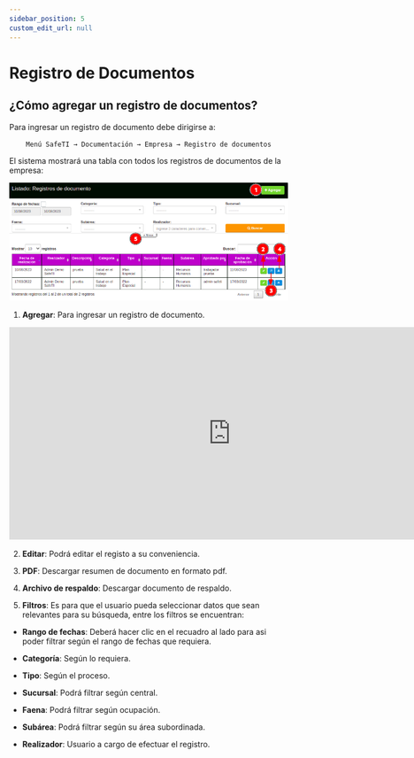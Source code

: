 ```yaml
---
sidebar_position: 5
custom_edit_url: null
---
```

# Registro de Documentos
## ¿Cómo agregar un registro de documentos?
Para ingresar un registro de documento debe dirigirse a: 

<div align="center">

```bash
Menú SafeTI → Documentación → Empresa → Registro de documentos
```
</div>

El sistema mostrará una tabla con todos los registros de documentos de la empresa:

<div align="center">

![inicio](/img/img_manual/img_documentacion/2023-08-10_10-06.png)
</div>

1. **Agregar**: Para ingresar un registro de documento.

<div align="center">

<iframe width="800" height="384" src="https://www.youtube.com/embed/b4Mq8Q5rpOM" title="YouTube video player" frameborder="0" allow="accelerometer; autoplay; clipboard-write; encrypted-media; gyroscope; picture-in-picture; web-share" allowfullscreen></iframe>

</div>

2. **Editar**: Podrá editar el registo a su conveniencia.

3. **PDF**: Descargar resumen de documento en formato pdf.

4. **Archivo de respaldo**: Descargar documento de respaldo.

5. **Filtros**: Es para que el usuario pueda seleccionar datos que sean relevantes para su búsqueda, entre los filtros se encuentran:

* **Rango de fechas**: Deberá hacer clic en el recuadro al lado para asi poder filtrar según el rango de fechas que requiera.

* **Categoría**: Según lo requiera.

* **Tipo**: Según el proceso.

* **Sucursal**: Podrá filtrar según central.

* **Faena**: Podrá filtrar según ocupación.

* **Subárea**: Podrá filtrar según su área subordinada.

* **Realizador**: Usuario a cargo de efectuar el registro.
















